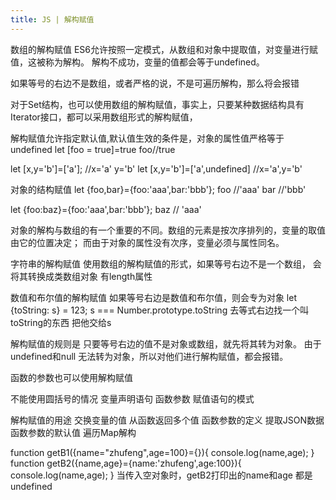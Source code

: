 ```yaml
---
title: JS | 解构赋值
---
```

数组的解构赋值
ES6允许按照一定模式，从数组和对象中提取值，对变量进行赋值，这被称为解构。
解构不成功，变量的值都会等于undefined。

如果等号的右边不是数组，或者严格的说，不是可遍历解构，那么将会报错

对于Set结构，也可以使用数组的解构赋值，事实上，只要某种数据结构具有Iterator接口，都可以采用数组形式的解构赋值，


解构赋值允许指定默认值,默认值生效的条件是，对象的属性值严格等于undefined
let [foo = true]=true
foo//true
 
let [x,y='b']=['a']; //x='a' y='b'
let [x,y='b']=['a',undefined] //x='a',y='b'


对象的结构赋值
let {foo,bar}={foo:'aaa',bar:'bbb'};
foo //'aaa'
bar //'bbb'

let {foo:baz}={foo:'aaa',bar:'bbb'};
baz // 'aaa'

对象的解构与数组的有一个重要的不同。数组的元素是按次序排列的，变量的取值由它的位置决定；
而由于对象的属性没有次序，变量必须与属性同名。

字符串的解构赋值
使用数组的解构赋值的形式，如果等号右边不是一个数组，
会将其转换成类数组对象 有length属性


数值和布尔值的解构赋值
	如果等号右边是数值和布尔值，则会专为对象
		let {toString: s} = 123;
		s === Number.prototype.toString
		去等式右边找一个叫toString的东西  把他交给s

解构赋值的规则是 只要等号右边的值不是对象或数组，就先将其转为对象。
由于undefined和null 无法转为对象，所以对他们进行解构赋值，都会报错。


函数的参数也可以使用解构赋值
	
	
不能使用圆括号的情况
	变量声明语句
	函数参数
	赋值语句的模式

解构赋值的用途
	交换变量的值
	从函数返回多个值
	函数参数的定义
	提取JSON数据
	函数参数的默认值
	遍历Map解构
	


function getB1({name="zhufeng",age=100}={}){
	console.log(name,age);
}
function getB2({name,age}={name:'zhufeng',age:100}){
	console.log(name,age);
}
当传入空对象时，getB2打印出的name和age 都是undefined


